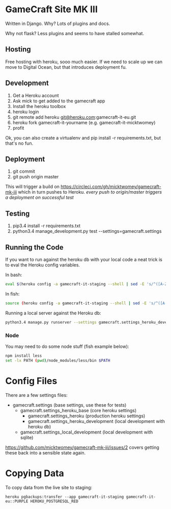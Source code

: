 # GameCraft Site MK III

Written in Django. Why? Lots of plugins and docs.

Why not flask? Less plugins and seems to have stalled somewhat.

## Hosting

Free hosting with heroku, sooo much easier. If we need to scale up we can move to Digital Ocean, but that introduces deployment fu.

## Development

1. Get a Heroku account
2. Ask mick to get added to the gamecraft app
3. Install the heroku toolbox
4. heroku login
5. git remote add heroku git@heroku.com:gamecraft-it-eu.git
6. heroku fork gamecraft-it-yourname (e.g. gamecraft-it-micktwomey)
7. profit

Ok, you can also create a virtualenv and pip install -r requirements.txt, but that's no fun.

## Deployment

1. git commit
2. git push origin master

This will trigger a build on https://circleci.com/gh/micktwomey/gamecraft-mk-iii which in turn pushes to Heroku. *every push to origin/master triggers a deployment on successful test*

## Testing

1. pip3.4 install -r requirements.txt
2. python3.4 manage_development.py test --settings=gamecraft.settings

## Running the Code

If you want to run against the heroku db with your local code a neat trick is to eval the Heroku config variables.

In bash:

```sh
eval $(heroku config -a gamecraft-it-staging --shell | sed -E 's/^([A-Z_]+=)(.*)/export \1"\2"/g')
```

In fish:

```sh
source (heroku config -a gamecraft-it-staging --shell | sed -E 's/^([A-Z_]+)=(.*)/set -x \1 "\2"/g' | psub)
```

Running a local server against the Heroku db:
```sh
python3.4 manage.py runserver --settings gamecraft.settings_heroku_development 0.0.0.0:8000
```

### Node

You may need to do some node stuff (fish example below):

```sh
npm install less
set -lx PATH (pwd)/node_modules/less/bin $PATH
```

# Config Files

There are a few settings files:

- gamecraft.settings (base settings, use these for tests)
    + gamecraft.settings_heroku_base (core heroku settings)
        * gamecraft.settings_heroku (production heroku settings)
        * gamecraft.settings_heroku_development (local development with heroku db)
    + gamecraft.settings_local_development (local development with sqlite)

https://github.com/micktwomey/gamecraft-mk-iii/issues/2 covers getting these back into a sensible state again.

# Copying Data

To copy data from the live site to staging:
```
heroku pgbackups:transfer --app gamecraft-it-staging gamecraft-it-eu::PURPLE HEROKU_POSTGRESQL_RED
```
